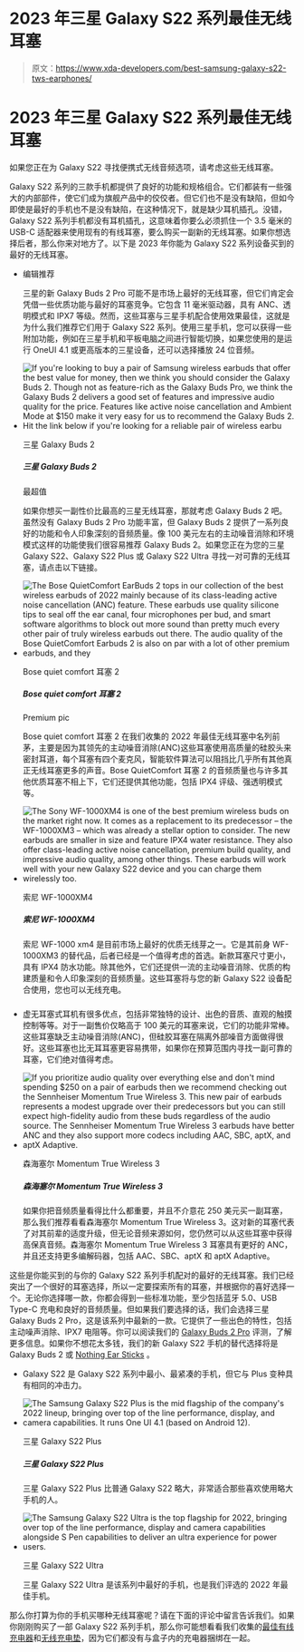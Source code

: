 # 2023 年三星 Galaxy S22 系列最佳无线耳塞

> 原文：<https://www.xda-developers.com/best-samsung-galaxy-s22-tws-earphones/>

# 2023 年三星 Galaxy S22 系列最佳无线耳塞

如果您正在为 Galaxy S22 寻找便携式无线音频选项，请考虑这些无线耳塞。

Galaxy S22 系列的三款手机都提供了良好的功能和规格组合。它们都装有一些强大的内部部件，使它们成为旗舰产品中的佼佼者。但它们也不是没有缺陷，但如今即使是最好的手机也不是没有缺陷，在这种情况下，就是缺少耳机插孔。没错，Galaxy S22 系列手机都没有耳机插孔，这意味着你要么必须抓住一个 3.5 毫米的 USB-C 适配器来使用现有的有线耳塞，要么购买一副新的无线耳塞。如果你想选择后者，那么你来对地方了。以下是 2023 年你能为 Galaxy S22 系列设备买到的最好的无线耳塞。

*   编辑推荐

    三星的新 Galaxy Buds 2 Pro 可能不是市场上最好的无线耳塞，但它们肯定会凭借一些优质功能与最好的耳塞竞争。它包含 11 毫米驱动器，具有 ANC、透明模式和 IPX7 等级。然而，这些耳塞与三星手机配合使用效果最佳，这就是为什么我们推荐它们用于 Galaxy S22 系列。使用三星手机，您可以获得一些附加功能，例如在三星手机和平板电脑之间进行智能切换，如果您使用的是运行 OneUI 4.1 或更高版本的三星设备，还可以选择播放 24 位音频。

*   <picture>![If you're looking to buy a pair of Samsung wireless earbuds that offer the best value for money, then we think you should consider the Galaxy Buds 2\. Though not as feature-rich as the Galaxy Buds Pro, we think the Galaxy Buds 2 delivers a good set of features and impressive audio quality for the price. Features like active noise cancellation and Ambient Mode at $150 make it very easy for us to recommend the Galaxy Buds 2\. Hit the link below if you're looking for a reliable pair of wireless earbu](img/a8a82ea469b53773c665309832db5a5e.png)</picture>

    三星 Galaxy Buds 2

    ##### 三星 Galaxy Buds 2

    最超值

    如果你想买一副性价比最高的三星无线耳塞，那就考虑 Galaxy Buds 2 吧。虽然没有 Galaxy Buds 2 Pro 功能丰富，但 Galaxy Buds 2 提供了一系列良好的功能和令人印象深刻的音频质量。像 100 美元左右的主动噪音消除和环境模式这样的功能使我们很容易推荐 Galaxy Buds 2。如果您正在为您的三星 Galaxy S22、Galaxy S22 Plus 或 Galaxy S22 Ultra 寻找一对可靠的无线耳塞，请点击以下链接。

*   <picture>![The Bose QuietComfort EarBuds 2 tops in our collection of the best wireless earbuds of 2022 mainly because of its class-leading active noise cancellation (ANC) feature. These earbuds use quality silicone tips to seal off the ear canal, four microphones per bud, and smart software algorithms to block out more sound than pretty much every other pair of truly wireless earbuds out there. The audio quality of the Bose QuietComfort Earbuds 2 is also on par with a lot of other premium earbuds, and they](img/f5386db4d26aab435a48c80b02c03117.png)</picture>

    Bose quiet comfort 耳塞 2

    ##### Bose quiet comfort 耳塞 2

    Premium pic

    Bose quiet comfort 耳塞 2 在我们收集的 2022 年最佳无线耳塞中名列前茅，主要是因为其领先的主动噪音消除(ANC)这些耳塞使用高质量的硅胶头来密封耳道，每个耳塞有四个麦克风，智能软件算法可以阻挡比几乎所有其他真正无线耳塞更多的声音。Bose QuietComfort 耳塞 2 的音频质量也与许多其他优质耳塞不相上下，它们还提供其他功能，包括 IPX4 评级、强透明模式等。

*   <picture>![The Sony WF-1000XM4 is one of the best premium wireless buds on the market right now. It comes as a replacement to its predecessor – the WF-1000XM3 – which was already a stellar option to consider. The new earbuds are smaller in size and feature IPX4 water resistance. They also offer class-leading active noise cancellation, premium build quality, and impressive audio quality, among other things. These earbuds will work well with your new Galaxy S22 device and you can charge them wirelessly too. ](img/6127f0e7c5a52ab2acbd89813fa561d9.png)</picture>

    索尼 WF-1000XM4

    ##### 索尼 WF-1000XM4

    索尼 WF-1000 xm4 是目前市场上最好的优质无线芽之一。它是其前身 WF-1000XM3 的替代品，后者已经是一个值得考虑的首选。新款耳塞尺寸更小，具有 IPX4 防水功能。除其他外，它们还提供一流的主动噪音消除、优质的构建质量和令人印象深刻的音频质量。这些耳塞将与您的新 Galaxy S22 设备配合使用，您也可以无线充电。

*   ##### 

    虚无耳塞式耳机有很多优点，包括非常独特的设计、出色的音质、直观的触摸控制等等。对于一副售价仅略高于 100 美元的耳塞来说，它们的功能非常棒。这些耳塞缺乏主动噪音消除(ANC)，但硅胶耳塞在隔离外部噪音方面做得很好。这些耳塞也比无耳耳塞更容易携带，如果你在预算范围内寻找一副可靠的耳塞，它们绝对值得考虑。

*   <picture>![If you prioritize audio quality over everything else and don't mind spending $250 on a pair of earbuds then we recommend checking out the Sennheiser Momentum True Wireless 3\. This new pair of earbuds represents a modest upgrade over their predecessors but you can still expect high-fidelity audio from these buds regardless of the audio source. The Sennheiser Momentum True Wireless 3 earbuds have better ANC and they also support more codecs including AAC, SBC, aptX, and aptX Adaptive.](img/494bb8a723b6679ff70e31d7994def5e.png)</picture>

    森海塞尔 Momentum True Wireless 3

    ##### 森海塞尔 Momentum True Wireless 3

    如果你把音频质量看得比什么都重要，并且不介意花 250 美元买一副耳塞，那么我们推荐看看森海塞尔 Momentum True Wireless 3。这对新的耳塞代表了对其前辈的适度升级，但无论音频来源如何，您仍然可以从这些耳塞中获得高保真音频。森海塞尔 Momentum True Wireless 3 耳塞具有更好的 ANC，并且还支持更多编解码器，包括 AAC、SBC、aptX 和 aptX Adaptive。

这些是你能买到的与你的 Galaxy S22 系列手机配对的最好的无线耳塞。我们已经突出了一个很好的耳塞选择，所以一定要探索所有的耳塞，并根据你的喜好选择一个。无论你选择哪一款，你都会得到一些标准功能，至少包括蓝牙 5.0、USB Type-C 充电和良好的音频质量。但如果我们要选择的话，我们会选择三星 Galaxy Buds 2 Pro，这是该系列中最新的一款。它提供了一些出色的特性，包括主动噪声消除、IPX7 电阻等。你可以阅读我们的 [Galaxy Buds 2 Pro](https://www.xda-developers.com/samsung-galaxy-buds-2-pro-review/) 评测，了解更多信息。如果你不想花太多钱，我们的新 Galaxy S22 手机的替代选择将是 Galaxy Buds 2 或 [Nothing Ear Sticks](https://www.xda-developers.com/nothing-ear-stick-review/) 。

*   Galaxy S22 是 Galaxy S22 系列中最小、最紧凑的手机，但它与 Plus 变种具有相同的冲击力。

*   <picture>![The Samsung Galaxy S22 Plus is the mid flagship of the company's 2022 lineup, bringing over top of the line performance, display, and camera capabilities. It runs One UI 4.1 (based on Android 12).](img/3659da736120e268168547df64b37aba.png)</picture>

    三星 Galaxy S22 Plus

    ##### 三星 Galaxy S22 Plus

    三星 Galaxy S22 Plus 比普通 Galaxy S22 略大，非常适合那些喜欢使用略大手机的人。

*   <picture>![The Samsung Galaxy S22 Ultra is the top flagship for 2022, bringing over top of the line performance, display and camera capabilities alongside S Pen capabilities to deliver an ultra experience for power users.](img/9ece91033072839f67848f4df356ce53.png)</picture>

    三星 Galaxy S22 Ultra

    三星 Galaxy S22 Ultra 是该系列中最好的手机，也是我们评选的 2022 年最佳手机。

那么你打算为你的手机买哪种无线耳塞呢？请在下面的评论中留言告诉我们。如果你刚刚购买了一部 Galaxy S22 系列手机，那么你可能想看看我们收集的[最佳有线充电器](https://www.xda-developers.com/best-samsung-galaxy-s22-chargers/)和[无线充电垫](https://www.xda-developers.com/best-samsung-galaxy-s22-wireless-chargers/)，因为它们都没有与盒子内的充电器捆绑在一起。